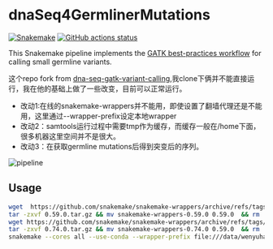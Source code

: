 # dnaSeq4GermlinerMutations 

[![Snakemake](https://img.shields.io/badge/snakemake-≥6.1.0-brightgreen.svg)](https://snakemake.github.io)
[![GitHub actions status](https://github.com/snakemake-workflows/dna-seq-gatk-variant-calling/workflows/Tests/badge.svg?branch=main)](https://github.com/snakemake-workflows/dna-seq-gatk-variant-calling/actions?query=branch%3Amain+workflow%3ATests)

This Snakemake pipeline implements the [GATK best-practices workflow](https://gatk.broadinstitute.org/hc/en-us/articles/360035535932-Germline-short-variant-discovery-SNPs-Indels-) for calling small germline variants.

这个repo fork from [dna-seq-gatk-variant-calling](https://github.com/snakemake-workflows/dna-seq-gatk-variant-calling),我clone下俩并不能直接运行，我在他的基础上做了一些改变，目前可以正常运行。
- 改动1:在线的snakemake-wrappers并不能用，即使设置了翻墙代理还是不能用，这里通过--wrapper-prefix设定本地wrapper
- 改动2：samtools运行过程中需要tmp作为缓存，而缓存一般在/home下面，很多机器这里空间并不是很大。
- 改动3：在获取germline mutations后得到突变后的序列。
  
![pipeline](./dag.svg)

## Usage
```sh
wget  https://github.com/snakemake/snakemake-wrappers/archive/refs/tags/0.59.0.tar.gz
tar -zxvf 0.59.0.tar.gz && mv snakemake-wrappers-0.59.0 0.59.0  && rm  0.59.0.tar.gz
wget https://github.com/snakemake/snakemake-wrappers/archive/refs/tags/0.74.0.tar.gz
tar -zxvf 0.74.0.tar.gz && mv snakemake-wrappers-0.74.0 0.59.0  && rm  0.74.0.tar.gz
snakemake --cores all --use-conda --wrapper-prefix file:///data/wenyuhao/tmp/runWGS/tmp/dna-seq-gatk-variant-calling/
```
